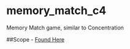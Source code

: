 # memory_match_c4
Memory Match game, similar to Concentration

##Scope - <a href="https://docs.google.com/document/d/1agO95GmDBtd6btQQDCPJ_BvqP_iweOUPStjrVbK8IeU/edit" target="_blank">Found Here</a>
